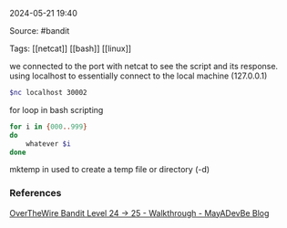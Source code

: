 
2024-05-21 19:40

Source:  #bandit

Tags: [[netcat]] [[bash]] [[linux]]

we connected to the port with netcat to see the script and its response.
using localhost to essentially connect to the local machine (127.0.0.1) 

```sh
$nc localhost 30002
```

for loop in bash scripting 

```bash
for i in {000..999}
do 
	whatever $i
done
```

mktemp in used to create a temp file or directory (-d)

### References
[OverTheWire Bandit Level 24 -> 25 - Walkthrough - MayADevBe Blog](https://mayadevbe.me/posts/overthewire/bandit/level25/)